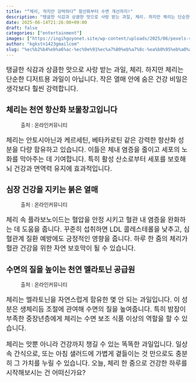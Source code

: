 ```yaml
---
title: "“체리, 작지만 강력하다” 항산화부터 수면 개선까지!"
description: "탱글한 식감과 상큼한 맛으로 사랑 받는 과일, 체리. 하지만 체리는 단순한 디저트용 과일이 아닙니다. 작은 열매 안에 숨은 건강 비밀은 생각보다 훨씬 강력합니다."
date: 2025-06-14T21:26:00+09:00
draft: false
categories: ["entertainment"]
images: ["https://ingihgoyonet.site/wp-content/uploads/2025/06/pexels-r-khalil-250162-768009-1024x683.jpg", "https://ingihgoyonet.site/wp-content/uploads/2025/06/pexels-pixabay-162689-1024x680.jpg", "https://ingihgoyonet.site/wp-content/uploads/2025/06/pexels-janetrangdoan-1149021-1024x650.jpg"]
author: "kgkstn1423gmailcom"
slug: "%ec%b2%b4%eb%a6%ac-%ec%9e%91%ec%a7%80%eb%a7%8c-%ea%b0%95%eb%a0%a5%ed%95%98%eb%8b%a4-%ed%95%ad%ec%82%b0%ed%99%94%eb%b6%80%ed%84%b0-%ec%88%98%eb%a9%b4-%ea%b0%9c%ec%84%a0%ea%b9%8c"
---
```


<p style="font-size:18px">탱글한 식감과 상큼한 맛으로 사랑 받는 과일, 체리. 하지만 체리는 단순한 디저트용 과일이 아닙니다. 작은 열매 안에 숨은 건강 비밀은 생각보다 훨씬 강력합니다.</p> <h2 >체리는 천연 항산화 보물창고입니다</h2> <figure ><img src="https://ingihgoyonet.site/wp-content/uploads/2025/06/pexels-r-khalil-250162-768009-1024x683.jpg" alt="" style="aspect-ratio:16/9;object-fit:cover"/><figcaption >출처 : 온라인커뮤니티</figcaption></figure> <p style="font-size:18px">체리는 안토시아닌과 케르세틴, 베타카로틴 같은 강력한 항산화 성분을 다량 함유하고 있습니다. 이들은 체내 염증을 줄이고 세포의 노화를 막아주는 데 기여합니다. 특히 활성 산소로부터 세포를 보호해 뇌 건강과 면역력 유지에 효과적입니다.</p> <h2 >심장 건강을 지키는 붉은 열매</h2> <figure ><img src="https://ingihgoyonet.site/wp-content/uploads/2025/06/pexels-pixabay-162689-1024x680.jpg" alt="" style="aspect-ratio:16/9;object-fit:cover"/><figcaption >출처 : 온라인커뮤니티</figcaption></figure> <p style="font-size:18px">체리 속 플라보노이드는 혈압을 안정 시키고 혈관 내 염증을 완화하는 데 도움을 줍니다. 꾸준히 섭취하면 LDL 콜레스테롤을 낮추고, 심혈관계 질환 예방에도 긍정적인 영향을 줍니다. 하루 한 줌의 체리가 혈관 건강을 위한 자연 보호막이 될 수 있습니다.</p> <h2 >수면의 질을 높이는 천연 멜라토닌 공급원</h2> <figure ><img src="https://ingihgoyonet.site/wp-content/uploads/2025/06/pexels-janetrangdoan-1149021-1024x650.jpg" alt="" style="aspect-ratio:16/9;object-fit:cover"/><figcaption >출처 : 온라인커뮤니티</figcaption></figure> <p style="font-size:18px">체리는 멜라토닌을 자연스럽게 함유한 몇 안 되는 과일입니다. 이 성분은 생체리듬 조절에 관여해 수면의 질을 높여줍니다. 특히 밤잠이 부족한 중장년층에게 체리는 수면 보조 식품 이상의 역할을 할 수 있습니다.</p> <p style="font-size:18px">체리는 맛뿐 아니라 건강까지 챙길 수 있는 똑똑한 과일입니다. 일상 속 간식으로, 또는 아침 샐러드에 가볍게 곁들이는 것 만으로도 충분히 그 가치를 누릴 수 있습니다. 오늘, 체리 한 줌으로 건강한 하루를 시작해보시는 건 어떠신가요?</p>